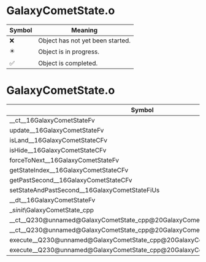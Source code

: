 # GalaxyCometState.o
| Symbol | Meaning 
| ------------- | ------------- 
| :x: | Object has not yet been started. 
| :eight_pointed_black_star: | Object is in progress. 
| :white_check_mark: | Object is completed. 


# GalaxyCometState.o
| Symbol | Decompiled? |
| ------------- | ------------- |
| __ct__16GalaxyCometStateFv | :x: |
| update__16GalaxyCometStateFv | :x: |
| isLand__16GalaxyCometStateCFv | :x: |
| isHide__16GalaxyCometStateCFv | :x: |
| forceToNext__16GalaxyCometStateFv | :x: |
| getStateIndex__16GalaxyCometStateCFv | :x: |
| getPastSecond__16GalaxyCometStateCFv | :x: |
| setStateAndPastSecond__16GalaxyCometStateFiUs | :x: |
| __dt__16GalaxyCometStateFv | :x: |
| __sinit_\GalaxyCometState_cpp | :x: |
| __ct__Q230@unnamed@GalaxyCometState_cpp@20GalaxyCometStateHideFv | :x: |
| __ct__Q230@unnamed@GalaxyCometState_cpp@20GalaxyCometStateLandFv | :x: |
| execute__Q230@unnamed@GalaxyCometState_cpp@20GalaxyCometStateLandCFP5Spine | :x: |
| execute__Q230@unnamed@GalaxyCometState_cpp@20GalaxyCometStateHideCFP5Spine | :x: |
